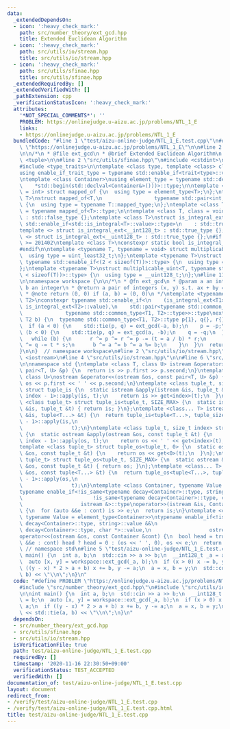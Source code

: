 ```yaml
---
data:
  _extendedDependsOn:
  - icon: ':heavy_check_mark:'
    path: src/number_theory/ext_gcd.hpp
    title: Extended Euclidean Algorithm
  - icon: ':heavy_check_mark:'
    path: src/utils/io/stream.hpp
    title: src/utils/io/stream.hpp
  - icon: ':heavy_check_mark:'
    path: src/utils/sfinae.hpp
    title: src/utils/sfinae.hpp
  _extendedRequiredBy: []
  _extendedVerifiedWith: []
  _pathExtension: cpp
  _verificationStatusIcon: ':heavy_check_mark:'
  attributes:
    '*NOT_SPECIAL_COMMENTS*': ''
    PROBLEM: https://onlinejudge.u-aizu.ac.jp/problems/NTL_1_E
    links:
    - https://onlinejudge.u-aizu.ac.jp/problems/NTL_1_E
  bundledCode: "#line 1 \"test/aizu-online-judge/NTL_1_E.test.cpp\"\n#define PROBLEM\
    \ \"https://onlinejudge.u-aizu.ac.jp/problems/NTL_1_E\"\n\n#line 2 \"src/number_theory/ext_gcd.hpp\"\
    \n\n/*\n * @file ext_gcd\n * @brief Extended Euclidean Algorithm\n */\n\n#include\
    \ <tuple>\n\n#line 2 \"src/utils/sfinae.hpp\"\n#include <cstdint>\n#include <iterator>\n\
    #include <type_traits>\n\ntemplate <class type, template <class> class trait>\n\
    using enable_if_trait_type = typename std::enable_if<trait<type>::value>::type;\n\
    \ntemplate <class Container>\nusing element_type = typename std::decay<decltype(\n\
    \    *std::begin(std::declval<Container&>()))>::type;\n\ntemplate <class T, class\
    \ = int> struct mapped_of {\n  using type = element_type<T>;\n};\ntemplate <class\
    \ T>\nstruct mapped_of<T,\n                 typename std::pair<int, typename T::mapped_type>::first_type>\
    \ {\n  using type = typename T::mapped_type;\n};\ntemplate <class T> using mapped_type\
    \ = typename mapped_of<T>::type;\n\ntemplate <class T, class = void> struct is_integral_ext\
    \ : std::false_type {};\ntemplate <class T>\nstruct is_integral_ext<\n    T, typename\
    \ std::enable_if<std::is_integral<T>::value>::type>\n    : std::true_type {};\n\
    template <> struct is_integral_ext<__int128_t> : std::true_type {};\ntemplate\
    \ <> struct is_integral_ext<__uint128_t> : std::true_type {};\n#if __cplusplus\
    \ >= 201402\ntemplate <class T>\nconstexpr static bool is_integral_ext_v = is_integral_ext<T>::value;\n\
    #endif\n\ntemplate <typename T, typename = void> struct multiplicable_uint {\n\
    \  using type = uint_least32_t;\n};\ntemplate <typename T>\nstruct multiplicable_uint<T,\
    \ typename std::enable_if<(2 < sizeof(T))>::type> {\n  using type = uint_least64_t;\n\
    };\ntemplate <typename T>\nstruct multiplicable_uint<T, typename std::enable_if<(4\
    \ < sizeof(T))>::type> {\n  using type = __uint128_t;\n};\n#line 11 \"src/number_theory/ext_gcd.hpp\"\
    \n\nnamespace workspace {\n\n/*\n * @fn ext_gcd\n * @param a an integer\n * @param\
    \ b an integer\n * @return a pair of integers (x, y) s.t. ax + by = gcd(a, b)\n\
    \ * @note return (0, 0) if (a, b) = (0, 0)\n */\ntemplate <typename T1, typename\
    \ T2>\nconstexpr typename std::enable_if<\n    (is_integral_ext<T1>::value &&\
    \ is_integral_ext<T2>::value),\n    std::pair<typename std::common_type<T1, T2>::type,\n\
    \              typename std::common_type<T1, T2>::type>>::type\next_gcd(T1 a,\
    \ T2 b) {\n  typename std::common_type<T1, T2>::type p{1}, q{}, r{}, s{1}, t{};\n\
    \  if (a < 0) {\n    std::tie(p, q) = ext_gcd(-a, b);\n    p = -p;\n  } else if\
    \ (b < 0) {\n    std::tie(p, q) = ext_gcd(a, -b);\n    q = -q;\n  } else {\n \
    \   while (b) {\n      r ^= p ^= r ^= p -= (t = a / b) * r;\n      s ^= q ^= s\
    \ ^= q -= t * s;\n      b ^= a ^= b ^= a %= b;\n    }\n  }\n  return {p, q};\n\
    }\n\n}  // namespace workspace\n#line 2 \"src/utils/io/stream.hpp\"\n#include\
    \ <iostream>\n#line 4 \"src/utils/io/stream.hpp\"\n\n#line 6 \"src/utils/io/stream.hpp\"\
    \n\nnamespace std {\ntemplate <class T, class U> istream &operator>>(istream &is,\
    \ pair<T, U> &p) {\n  return is >> p.first >> p.second;\n}\ntemplate <class T,\
    \ class U>\nostream &operator<<(ostream &os, const pair<T, U> &p) {\n  return\
    \ os << p.first << ' ' << p.second;\n}\ntemplate <class tuple_t, size_t index>\
    \ struct tuple_is {\n  static istream &apply(istream &is, tuple_t &t) {\n    tuple_is<tuple_t,\
    \ index - 1>::apply(is, t);\n    return is >> get<index>(t);\n  }\n};\ntemplate\
    \ <class tuple_t> struct tuple_is<tuple_t, SIZE_MAX> {\n  static istream &apply(istream\
    \ &is, tuple_t &t) { return is; }\n};\ntemplate <class... T> istream &operator>>(istream\
    \ &is, tuple<T...> &t) {\n  return tuple_is<tuple<T...>, tuple_size<tuple<T...>>::value\
    \ - 1>::apply(is,\n                                                          \
    \                t);\n}\ntemplate <class tuple_t, size_t index> struct tuple_os\
    \ {\n  static ostream &apply(ostream &os, const tuple_t &t) {\n    tuple_os<tuple_t,\
    \ index - 1>::apply(os, t);\n    return os << ' ' << get<index>(t);\n  }\n};\n\
    template <class tuple_t> struct tuple_os<tuple_t, 0> {\n  static ostream &apply(ostream\
    \ &os, const tuple_t &t) {\n    return os << get<0>(t);\n  }\n};\ntemplate <class\
    \ tuple_t> struct tuple_os<tuple_t, SIZE_MAX> {\n  static ostream &apply(ostream\
    \ &os, const tuple_t &t) { return os; }\n};\ntemplate <class... T> ostream &operator<<(ostream\
    \ &os, const tuple<T...> &t) {\n  return tuple_os<tuple<T...>, tuple_size<tuple<T...>>::value\
    \ - 1>::apply(os,\n                                                          \
    \                t);\n}\ntemplate <class Container, typename Value = element_type<Container>>\n\
    typename enable_if<!is_same<typename decay<Container>::type, string>::value &&\n\
    \                       !is_same<typename decay<Container>::type, char *>::value,\n\
    \                   istream &>::type\noperator>>(istream &is, Container &cont)\
    \ {\n  for (auto &&e : cont) is >> e;\n  return is;\n}\ntemplate <class Container,\
    \ typename Value = element_type<Container>>\ntypename enable_if<!is_same<typename\
    \ decay<Container>::type, string>::value &&\n                       !is_same<typename\
    \ decay<Container>::type, char *>::value,\n                   ostream &>::type\n\
    operator<<(ostream &os, const Container &cont) {\n  bool head = true;\n  for (auto\
    \ &&e : cont) head ? head = 0 : (os << ' ', 0), os << e;\n  return os;\n}\n} \
    \ // namespace std\n#line 5 \"test/aizu-online-judge/NTL_1_E.test.cpp\"\n\nint\
    \ main() {\n  int a, b;\n  std::cin >> a >> b;\n  __int128_t _a = a, _b = b;\n\
    \  auto [x, y] = workspace::ext_gcd(_a, b);\n  if (x > 0) x -= b, y += a;\n  if\
    \ ((y - x) * 2 > a + b) x += b, y -= a;\n  a = x, b = y;\n  std::cout << std::tie(a,\
    \ b) << \"\\n\";\n}\n"
  code: "#define PROBLEM \"https://onlinejudge.u-aizu.ac.jp/problems/NTL_1_E\"\n\n\
    #include \"src/number_theory/ext_gcd.hpp\"\n#include \"src/utils/io/stream.hpp\"\
    \n\nint main() {\n  int a, b;\n  std::cin >> a >> b;\n  __int128_t _a = a, _b\
    \ = b;\n  auto [x, y] = workspace::ext_gcd(_a, b);\n  if (x > 0) x -= b, y +=\
    \ a;\n  if ((y - x) * 2 > a + b) x += b, y -= a;\n  a = x, b = y;\n  std::cout\
    \ << std::tie(a, b) << \"\\n\";\n}\n"
  dependsOn:
  - src/number_theory/ext_gcd.hpp
  - src/utils/sfinae.hpp
  - src/utils/io/stream.hpp
  isVerificationFile: true
  path: test/aizu-online-judge/NTL_1_E.test.cpp
  requiredBy: []
  timestamp: '2020-11-16 22:30:50+09:00'
  verificationStatus: TEST_ACCEPTED
  verifiedWith: []
documentation_of: test/aizu-online-judge/NTL_1_E.test.cpp
layout: document
redirect_from:
- /verify/test/aizu-online-judge/NTL_1_E.test.cpp
- /verify/test/aizu-online-judge/NTL_1_E.test.cpp.html
title: test/aizu-online-judge/NTL_1_E.test.cpp
---
```

